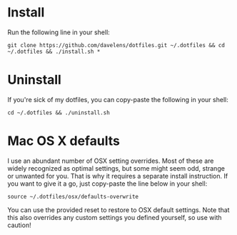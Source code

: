 # Install
Run the following line in your shell:

    git clone https://github.com/davelens/dotfiles.git ~/.dotfiles && cd ~/.dotfiles && ./install.sh *

# Uninstall
If you're sick of my dotfiles, you can copy-paste the following in your shell: 

	cd ~/.dotfiles && ./uninstall.sh

# Mac OS X defaults
I use an abundant number of OSX setting overrides. Most of these are widely recognized as optimal settings, but some might seem odd, strange or unwanted for you. That is why it requires a separate install instruction. If you want to give it a go, just copy-paste the line below in your shell:

	source ~/.dotfiles/osx/defaults-overwrite

You can use the provided reset to restore to OSX default settings. Note that this also overrides any custom settings you defined yourself, so use with caution!
